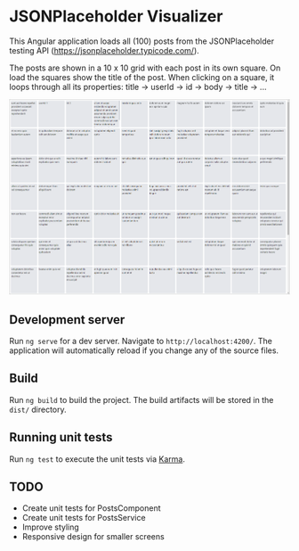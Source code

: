 # JSONPlaceholder Visualizer

This Angular application loads all (100) posts from the JSONPlaceholder testing API (https://jsonplaceholder.typicode.com/).

The posts are shown in a 10 x 10 grid with each post in its own square. On load the squares show the title of the post. When clicking on a square, it loops through all its properties: title -> userId -> id -> body -> title -> ...

![Alt text](screenshot.png)

## Development server

Run `ng serve` for a dev server. Navigate to `http://localhost:4200/`. The application will automatically reload if you change any of the source files.

## Build

Run `ng build` to build the project. The build artifacts will be stored in the `dist/` directory.

## Running unit tests

Run `ng test` to execute the unit tests via [Karma](https://karma-runner.github.io).

## TODO

- Create unit tests for PostsComponent
- Create unit tests for PostsService
- Improve styling
- Responsive design for smaller screens
